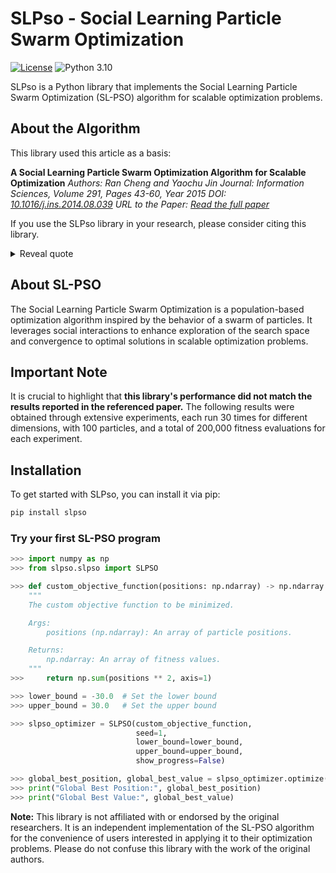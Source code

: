 # SLPso - Social Learning Particle Swarm Optimization

[![License](https://img.shields.io/badge/license-MIT-blue.svg)](https://opensource.org/licenses/MIT)
![Python 3.10](https://img.shields.io/badge/Python-3.10-blue)



SLPso is a Python library that implements the Social Learning Particle Swarm Optimization (SL-PSO) algorithm for scalable optimization problems.

## About the Algorithm
This library used this article as a basis:

**A Social Learning Particle Swarm Optimization Algorithm for Scalable Optimization**
*Authors: Ran Cheng and Yaochu Jin*
*Journal: Information Sciences, Volume 291, Pages 43-60, Year 2015*
*DOI: [10.1016/j.ins.2014.08.039](https://doi.org/10.1016/j.ins.2014.08.039)*
*URL to the Paper: [Read the full paper](https://www.sciencedirect.com/science/article/pii/S0020025514008366)*

If you use the SLPso library in your research, please consider citing this library.

<details>
<summary>Reveal quote</summary>

**SLPso - Social Learning Particle Swarm Optimization** [Software]. (2023).  Available at: [https://github.com/vsg-root/slpso](https://github.com/vsg-root/slpso).

</details>



## About SL-PSO

The Social Learning Particle Swarm Optimization is a population-based optimization algorithm inspired by the behavior of a swarm of particles. It leverages social interactions to enhance exploration of the search space and convergence to optimal solutions in scalable optimization problems.

## Important Note

It is crucial to highlight that **this library's performance did not match the results reported in the referenced paper.** The following results were obtained through extensive experiments, each run 30 times for different dimensions, with 100 particles, and a total of 200,000 fitness evaluations for each experiment.


## Installation

To get started with SLPso, you can install it via pip:

```bash
pip install slpso
```
### Try your first SL-PSO program

```python
>>> import numpy as np
>>> from slpso.slpso import SLPSO

>>> def custom_objective_function(positions: np.ndarray) -> np.ndarray:
    """
    The custom objective function to be minimized.

    Args:
        positions (np.ndarray): An array of particle positions.

    Returns:
        np.ndarray: An array of fitness values.
    """
>>>     return np.sum(positions ** 2, axis=1)

>>> lower_bound = -30.0  # Set the lower bound
>>> upper_bound = 30.0   # Set the upper bound

>>> slpso_optimizer = SLPSO(custom_objective_function,
                            seed=1,
                            lower_bound=lower_bound,
                            upper_bound=upper_bound,
                            show_progress=False)

>>> global_best_position, global_best_value = slpso_optimizer.optimize()
>>> print("Global Best Position:", global_best_position)
>>> print("Global Best Value:", global_best_value)
```


**Note:** This library is not affiliated with or endorsed by the original researchers. It is an independent implementation of the SL-PSO algorithm for the convenience of users interested in applying it to their optimization problems. Please do not confuse this library with the work of the original authors.
